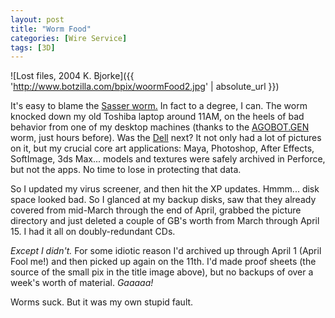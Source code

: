 ```yaml
---
layout: post
title: "Worm Food"
categories: [Wire Service]
tags: [3D]
---
```


![Lost files, 2004 K. Bjorke]({{ 'http://www.botzilla.com/bpix/woormFood2.jpg' | absolute_url }})

It's easy to blame the <a href="http://news.netcraft.com/archives/2004/05/01/sasser_worm_spreading_through_lsass_exploit.html" target="_blank">Sasser worm.</a> In fact to a degree, I can. The worm knocked down my old Toshiba laptop around 11AM, on the heels of bad behavior from one of my desktop machines (thanks to the <a href="http://www.sophos.com/virusinfo/analyses/w32agobotgg.html" target="_blank">AGOBOT.GEN</a> worm, just hours before). Was the <a href="http://www.digitalvideoediting.com/cgi-bin/getframeletter.cgi?/2003/09_sep/reviews/cw_dellm60.htm">Dell</a> next? It not only had a lot of pictures on it, but my crucial core art applications: Maya, Photoshop, After Effects, SoftImage, 3ds Max... models and textures were safely archived in Perforce, but not the apps. No time to lose in protecting that data. 

So I updated my virus screener, and then hit the XP updates. Hmmm... disk space looked bad. So I glanced at my backup disks, saw that they already covered from mid-March through the end of April, grabbed the picture directory and just deleted a couple of GB's worth from March through April 15. I had it all on doubly-redundant CDs.

<i>Except I didn't.</i> For some idiotic reason I'd archived up through April 1 (April Fool me!)  and then picked up again on the 11th. I'd made proof sheets (the source of the small pix in the title image above), but no backups of over a week's worth of material. <i>Gaaaaa!</i>

Worms suck. But it was my own stupid fault.

